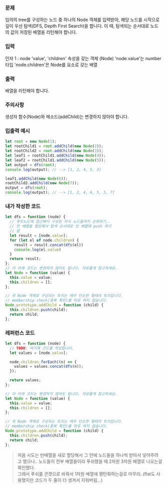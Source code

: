 ### 문제
임의의 tree를 구성하는 노드 중 하나의 Node 객체를 입력받아, 해당 노드를 시작으로 깊이 우선 탐색(DFS, Depth First Search)을 합니다. 이 때, 탐색되는 순서대로 노드의 값이 저장된 배열을 리턴해야 합니다.

### 입력
인자 1 : node
'value', 'children' 속성을 갖는 객체 (Node)
'node.value'는 number 타입
'node.children'은 Node를 요소로 갖는 배열
### 출력
배열을 리턴해야 합니다.
### 주의사항
생성자 함수(Node)와 메소드(addChild)는 변경하지 않아야 합니다.

### 입출력 예시
```js
let root = new Node(1);
let rootChild1 = root.addChild(new Node(2));
let rootChild2 = root.addChild(new Node(3));
let leaf1 = rootChild1.addChild(new Node(4));
let leaf2 = rootChild1.addChild(new Node(5));
let output = dfs(root);
console.log(output); // --> [1, 2, 4, 5, 3]

leaf1.addChild(new Node(6));
rootChild2.addChild(new Node(7));
output = dfs(root);
console.log(output); // --> [1, 2, 4, 6, 5, 3, 7]
```

### 내가 작성한 코드
```js
let dfs = function (node) {
  // 루트노드에 접근해서 구성된 자식 노드들까지 순회하기..
  // 빈 배열을 할당해서 탐색 순서대로 빈 배열에 push 하기
  // 끝
  let result = [node.value];
  for (let el of node.children) {
    result = result.concat(dfs(el))
    console.log(el.value)
  }
  return result;
};
// 이 아래 코드는 변경하지 않아도 됩니다. 자유롭게 참고하세요.
let Node = function (value) {
  this.value = value;
  this.children = [];
};

// 위 Node 객체로 구성되는 트리는 매우 단순한 형태의 트리입니다.
// membership check(중복 확인)를 따로 하지 않습니다.
Node.prototype.addChild = function (child) {
  this.children.push(child);
  return child;
};

```

### 레퍼런스 코드
```js
let dfs = function (node) {
  // TODO: 여기에 코드를 작성합니다.
  let values = [node.value];

  node.children.forEach((n) => {
    values = values.concat(dfs(n));
  });

  return values;
};

// 이 아래 코드는 변경하지 않아도 됩니다. 자유롭게 참고하세요.
let Node = function (value) {
  this.value = value;
  this.children = [];
};

// 위 Node 객체로 구성되는 트리는 매우 단순한 형태의 트리입니다.
// membership check(중복 확인)를 따로 하지 않습니다.
Node.prototype.addChild = function (child) {
  this.children.push(child);
  return child;
};
```

> 처음 시도는 빈배열을 새로 할당해서 그 안에 노드들을 하나씩 받아서 넣어주려고 했으나.. 노드들이 전부 배열들이라 푸쉬했을 때 2차원 3차원 배열로 나오는걸 확인했다. <br>그래서 푸쉬를 콘캣으로 바꿔서 1차원 배열에 평탄화하는걸로 마무리..(flat도 사용했지만 코드가 두 줄이 더 생겨서 지워버림...)
